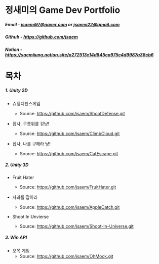 # 정새미의 Game Dev Portfolio

##### Email - jsaemi97@naver.com or jsaemi22@gmail.com
##### Github - https://github.com/jsaem
##### Notion - https://saemijung.notion.site/a272513c14d845ea975e4d9987a38cb6

# 목차
##### 1. Unity 2D
+ 슈팅디펜스게임
  + Source: https://github.com/jsaem/ShootDefense.git

+ 집사, 구름위를 걷냥!
  + Source: https://github.com/jsaem/ClimbCloud.git

+ 집사, 나를 구해라 냥!
  + Source: https://github.com/jsaem/CatEscape.git

##### 2. Unity 3D
+ Fruit Hater
  + Source: https://github.com/jsaem/FruitHater.git

+ 사과를 잡아라
  + Source: https://github.com/jsaem/AppleCatch.git

+ Shoot In Unvierse
  + Source: https://github.com/jsaem/Shoot-In-Universe.git

##### 3. Win API
+ 오목 게임
  + Source: https://github.com/jsaem/OhMock.git





